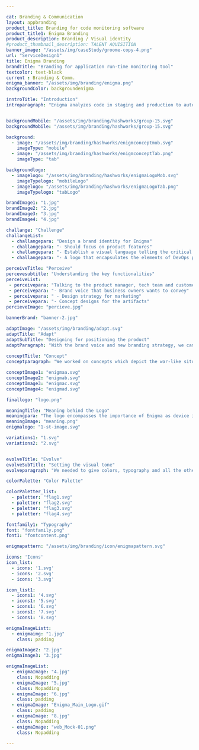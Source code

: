```yaml
---

cat: Branding & Communication
layout: appbranding
product_title: Branding for code monitoring software
product_title1: Enigma Branding
product_description: Branding / Visual identity
#product_thumbnail_description: TALENT AQUISITION
banner_image: "/assets/img/caseStudy/groome-copy-4.png"
url: "ServiceDesign1"
title: Enigma Branding
brandTitle: "Branding for application run-time monitoring tool"
textcolor: text-black
current : Branding & Comm.
enigma_banner: "/assets/img/branding/enigma.png"
backgroundColor: backgroundenigma

inntroTitle: "Introduction"
introparagraph: "Enigma analyzes code in staging and production to automatically detect and deliver root cause for all errors - with no dependency on logging.  This helps to cut down the resolution time by 97% and provide the end customer a delightful experience."


backgroundMobile: "/assets/img/branding/hashworks/group-15.svg"
backgroundMobile: "/assets/img/branding/hashworks/group-15.svg"

background:
  - image: "/assets/img/branding/hashworks/enigmconceptmob.svg"
    imageType: "mobile"
  - image: "/assets/img/branding/hashworks/enigmconceptTab.png"
    imageType: "tab"

backgroundlogo:
  - imagelogo: "/assets/img/branding/hashworks/enigmaLogoMob.svg"
    imageTypelogo: "mobileLogo"
  - imagelogo: "/assets/img/branding/hashworks/enigmaLogoTab.png"
    imageTypelogo: "tabLogo"

brandImage1: "1.jpg"
brandImage2: "2.jpg"
brandImage3: "3.jpg"
brandImage4: "4.jpg"

challange: "Challenge"
challangeList:
  - challangepara: "Design a brand identity for Enigma"
  - challangepara: "- Should focus on product features"
  - challangepara: "- Establish a visual language telling the critical situations during production"
  - challangepara: "- A logo that encapsulates the elements of DevOps practices"

perceiveTitle: "Perceive"
percevesubtitle: "Understanding the key functionalities"
perceiveList: 
 - perceivepara: "Talking to the product manager, tech team and customer, we understood the key                  functionalities of Enigma and complexities the tool handles during staging and production.             With these insights, we were able to come up with:"
 - perceivepara: "- Brand voice that business owners wants to convey"
 - perceivepara: " - Design strategy for marketing"
 - perceivepara: "- Concept designs for the artifacts"
percieveImage: "percieve.jpg"

bannerBrand: "banner-2.jpg"

adaptImage: "/assets/img/branding/adapt.svg"
adaptTitle: "Adapt"
adaptSubTitle: "Designing for positioning the product"
adaptParagraph: "With the brand voice and new branding strategy, we came up with a design solution that any technology enterprise or SME can connect and relate with the features of the product."
  
conceptTitle: "Concept"
conceptparagraph: "We worked on concepts which depict the war-like situations during production when an error or a exception occur."

conceptImage1: "enigmaa.svg"
conceptImage2: "enigmab.svg"
conceptImage3: "enigmac.svg"
conceptImage4: "enigmad.svg"

finallogo: "logo.png"

meaningTitle: "Meaning behind the Logo"
meaningpara: "The logo encompasses the importance of Enigma as device in the history and relates its code complexity with the products key features. The formation of the circuit lines also showcases the letter “E” of Enigma."
meaningImage: "meaning.png"
enigmalogo: "1-st-image.svg"

variations1: "1.svg"
variations2: "2.svg"


evolveTitle: "Evolve"
evolveSubTitle: "Setting the visual tone"
evolveparagraph: "We needed to give colors, typography and all the other collaterals, which would add to the visualization of the brand and the personality of the logo. After discussions and lot of iterations, we were able to produce a bunch of artifacts which resonates the products brand voice. "

colorPalette: "Color Palette"

colorPaletter_list:
  - paletter: "flag1.svg"
  - paletter: "flag2.svg"
  - paletter: "flag3.svg"
  - paletter: "flag4.svg"

fontfamily1: "Typography"
font: "fontfamily.png"
font1: "fontcontent.png"

enigmapattern: "/assets/img/branding/icon/enigmapattern.svg"

icons: 'Icons'
icon_list:
  - icons: '1.svg'
  - icons: '2.svg'
  - icons: '3.svg'

icon_list1:
  - icons1: '4.svg'
  - icons1: '5.svg'
  - icons1: '6.svg'
  - icons1: '7.svg'
  - icons1: '8.svg'

enigmaImageListt:
  - enigmaimg: "1.jpg"
    class: padding

enigmaImage2: "2.jpg"
enigmaImage3: "3.jpg"

enigmaImageList:
  - enigmaImage: "4.jpg"
    class: Nopadding
  - enigmaImage: "5.jpg"
    class: Nopadding
  - enigmaImage: "6.jpg"
    class: padding
  - enigmaImage: "Enigma_Main_Logo.gif"
    class: padding
  - enigmaImage: "8.jpg"
    class: Nopadding
  - enigmaImage: "web_Mock-01.png"
    class: Nopadding

---
```


